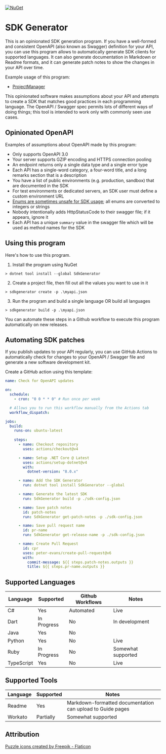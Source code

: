 [![NuGet](https://img.shields.io/nuget/v/SdkGenerator.svg?style=plastic)](https://www.nuget.org/packages/SdkGenerator/)

# SDK Generator

This is an opinionated SDK generation program. If you have a well-formed and consistent OpenAPI (also known as Swagger) 
definition for your API, you can use this program allows to automatically generate SDK clients for supported languages.
It can also generate documentation in Markdown or Readme formats, and it can generate patch notes to show the changes 
in your API over time.

Example usage of this program:
* [ProjectManager](https://developer.projectmanager.com/getting-started/software-development-kits)

This opinionated software makes assumptions about your API and attempts to create a SDK that matches good practices in 
each programming language.  The OpenAPI / Swagger spec permits lots of different ways of doing things; this tool is 
intended to work only with commonly seen use cases.

## Opinionated OpenAPI

Examples of assumptions about OpenAPI made by this program:
* Only supports OpenAPI 3.0
* Your server supports GZIP encoding and HTTPS connection pooling
* An endpoint returns only a single data type and a single error type
* Each API has a single-word category, a four-word title, and a long remarks section that is a description
* You have a list of public environments (e.g. production, sandbox) that are documented in the SDK
* For test environments or dedicated servers, an SDK user must define a custom environment URL
* [Enums are sometimes unsafe for SDK usage](https://medium.com/codex/should-your-api-use-enums-340a6b51d6c3); all enums are converted to integers or strings
* Nobody intentionally adds HttpStatusCode to their swagger file; if it appears, ignore it
* Each API has a unique `summary` value in the swagger file which will be used as method names for the SDK

## Using this program

Here's how to use this program.

1. Install the program using NuGet
```shell
> dotnet tool install --global SdkGenerator
```

2. Create a project file, then fill out all the values you want to use in it
```shell
> sdkgenerator create -p .\myapi.json
```

3. Run the program and build a single language OR build all languages
```shell
> sdkgenerator build -p .\myapi.json
```

You can automate these steps in a Github workflow to execute this program automatically on new releases.

## Automating SDK patches

If you publish updates to your API regularly, you can use GitHub Actions to automatically check for changes to your
OpenAPI / Swagger file and generate a new software development kit.

Create a GitHub action using this template:

```yaml
name: Check for OpenAPI updates

on:
  schedule:
    - cron: "0 0 * * 0" # Run once per week

  # Allows you to run this workflow manually from the Actions tab
  workflow_dispatch:

jobs:
  build:
    runs-on: ubuntu-latest
    
    steps:
      - name: Checkout repository
        uses: actions/checkout@v4

      - name: Setup .NET Core @ Latest
        uses: actions/setup-dotnet@v4
        with:
          dotnet-version: "8.0.x"

      - name: Add the SDK Generator
        run: dotnet tool install SdkGenerator --global

      - name: Generate the latest SDK
        run: SdkGenerator build -p ./sdk-config.json

      - name: Save patch notes
        id: patch-notes
        run: SdkGenerator get-patch-notes -p ./sdk-config.json

      - name: Save pull request name
        id: pr-name
        run: SdkGenerator get-release-name -p ./sdk-config.json

      - name: Create Pull Request
        id: cpr
        uses: peter-evans/create-pull-request@v6
        with:
          commit-message: ${{ steps.patch-notes.outputs }}
          title: ${{ steps.pr-name.outputs }}
```

## Supported Languages

| Language   | Supported   | Github Workflows | Notes              |
|------------|-------------|------------------|--------------------|
| C#         | Yes         | Automated        | Live               |
| Dart       | In Progress | No               | In development     |
| Java       | Yes         | No               |                    |
| Python     | Yes         | No               | Live               |
| Ruby       | In Progress | No               | Somewhat supported |
| TypeScript | Yes         | No               | Live               |

## Supported Tools

| Language | Supported | Notes                                                      |
|----------|-----------|------------------------------------------------------------|
| Readme   | Yes       | Markdown-formatted documentation can upload to Guide pages |
| Workato  | Partially | Somewhat supported                                         |

## Attribution

[Puzzle icons created by Freepik - Flaticon](https://www.flaticon.com/free-icons/puzzle)